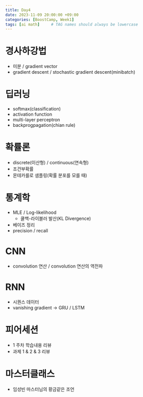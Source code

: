 ```yaml
---
title: Day4
date: 2023-11-09 20:00:00 +09:00
categories: [BoostCamp, Week1]
tags: [ai math]     # TAG names should always be lowercase
---
```


# 경사하강법
- 미분 / gradient vector
- gradient descent / stochastic gradient descent(minibatch)
# 딥러닝
- softmax(classification)
- activation function
- multi-layer perceptron
- backprogpagation(chian rule)

# 확률론
- discrete(이산형) / continuous(연속형)
- 조건부확률
- 몬테카를로 샘플링(확률 분포를 모를 때)

# 통계학
- MLE / Log-likelihood
	- 쿨백-라이블러 발산(KL Divergence)
- 베이즈 정리
- precision / recall

# CNN
- convolution 연산 / convolution 연산의 역전파

# RNN
- 시퀀스 데이터
- vanishing gradient -> GRU / LSTM

# 피어세션
- 1 주차 학습내용 리뷰
- 과제 1 & 2 & 3 리뷰

# 마스터클래스
- 임성빈 마스터님의 황금같은 조언

